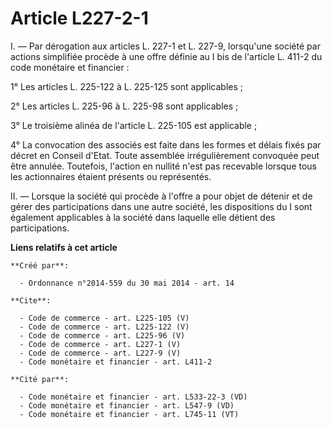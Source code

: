# Article L227-2-1

I. ― Par dérogation aux articles L. 227-1 et L. 227-9, lorsqu'une société par actions simplifiée procède à une offre définie
au I bis de l'article L. 411-2 du code monétaire et financier : 

1° Les articles L. 225-122 à L. 225-125 sont applicables ; 

2° Les articles L. 225-96 à L. 225-98 sont applicables ; 

3° Le troisième alinéa de l'article L. 225-105 est applicable ; 

4° La convocation des associés est faite dans les formes et délais fixés par décret en Conseil d'Etat. Toute assemblée
irrégulièrement convoquée peut être annulée. Toutefois, l'action en nullité n'est pas recevable lorsque tous les actionnaires
étaient présents ou représentés. 

II. ― Lorsque la société qui procède à l'offre a pour objet de détenir et de gérer des participations dans une autre société,
les dispositions du I sont également applicables à la société dans laquelle elle détient des participations.

**Liens relatifs à cet article**

	**Créé par**:

	  - Ordonnance n°2014-559 du 30 mai 2014 - art. 14

	**Cite**:

	  - Code de commerce - art. L225-105 (V)
	  - Code de commerce - art. L225-122 (V)
	  - Code de commerce - art. L225-96 (V)
	  - Code de commerce - art. L227-1 (V)
	  - Code de commerce - art. L227-9 (V)
	  - Code monétaire et financier - art. L411-2

	**Cité par**:

	  - Code monétaire et financier - art. L533-22-3 (VD)
	  - Code monétaire et financier - art. L547-9 (VD)
	  - Code monétaire et financier - art. L745-11 (VT)
